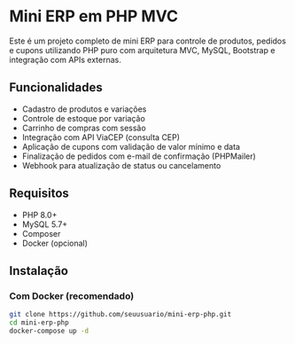 # Mini ERP em PHP MVC

Este é um projeto completo de mini ERP para controle de produtos, pedidos e cupons utilizando PHP puro com arquitetura MVC, MySQL, Bootstrap e integração com APIs externas.

## Funcionalidades

- Cadastro de produtos e variações
- Controle de estoque por variação
- Carrinho de compras com sessão
- Integração com API ViaCEP (consulta CEP)
- Aplicação de cupons com validação de valor mínimo e data
- Finalização de pedidos com e-mail de confirmação (PHPMailer)
- Webhook para atualização de status ou cancelamento

## Requisitos

- PHP 8.0+
- MySQL 5.7+
- Composer
- Docker (opcional)

## Instalação

### Com Docker (recomendado)

```bash
git clone https://github.com/seuusuario/mini-erp-php.git
cd mini-erp-php
docker-compose up -d
